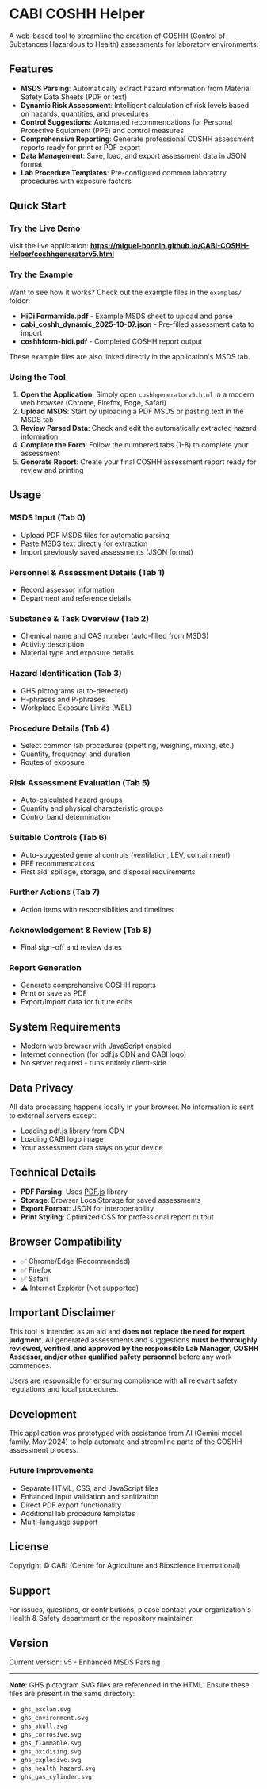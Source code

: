 # CABI COSHH Helper

A web-based tool to streamline the creation of COSHH (Control of Substances Hazardous to Health) assessments for laboratory environments.

## Features

- **MSDS Parsing**: Automatically extract hazard information from Material Safety Data Sheets (PDF or text)
- **Dynamic Risk Assessment**: Intelligent calculation of risk levels based on hazards, quantities, and procedures
- **Control Suggestions**: Automated recommendations for Personal Protective Equipment (PPE) and control measures
- **Comprehensive Reporting**: Generate professional COSHH assessment reports ready for print or PDF export
- **Data Management**: Save, load, and export assessment data in JSON format
- **Lab Procedure Templates**: Pre-configured common laboratory procedures with exposure factors

## Quick Start

### Try the Live Demo
Visit the live application: **https://miguel-bonnin.github.io/CABI-COSHH-Helper/coshhgeneratorv5.html**

### Try the Example
Want to see how it works? Check out the example files in the `examples/` folder:
- **HiDi Formamide.pdf** - Example MSDS sheet to upload and parse
- **cabi_coshh_dynamic_2025-10-07.json** - Pre-filled assessment data to import
- **coshhform-hidi.pdf** - Completed COSHH report output

These example files are also linked directly in the application's MSDS tab.

### Using the Tool

1. **Open the Application**: Simply open `coshhgeneratorv5.html` in a modern web browser (Chrome, Firefox, Edge, Safari)
2. **Upload MSDS**: Start by uploading a PDF MSDS or pasting text in the MSDS tab
3. **Review Parsed Data**: Check and edit the automatically extracted hazard information
4. **Complete the Form**: Follow the numbered tabs (1-8) to complete your assessment
5. **Generate Report**: Create your final COSHH assessment report ready for review and printing

## Usage

### MSDS Input (Tab 0)
- Upload PDF MSDS files for automatic parsing
- Paste MSDS text directly for extraction
- Import previously saved assessments (JSON format)

### Personnel & Assessment Details (Tab 1)
- Record assessor information
- Department and reference details

### Substance & Task Overview (Tab 2)
- Chemical name and CAS number (auto-filled from MSDS)
- Activity description
- Material type and exposure details

### Hazard Identification (Tab 3)
- GHS pictograms (auto-detected)
- H-phrases and P-phrases
- Workplace Exposure Limits (WEL)

### Procedure Details (Tab 4)
- Select common lab procedures (pipetting, weighing, mixing, etc.)
- Quantity, frequency, and duration
- Routes of exposure

### Risk Assessment Evaluation (Tab 5)
- Auto-calculated hazard groups
- Quantity and physical characteristic groups
- Control band determination

### Suitable Controls (Tab 6)
- Auto-suggested general controls (ventilation, LEV, containment)
- PPE recommendations
- First aid, spillage, storage, and disposal requirements

### Further Actions (Tab 7)
- Action items with responsibilities and timelines

### Acknowledgement & Review (Tab 8)
- Final sign-off and review dates

### Report Generation
- Generate comprehensive COSHH reports
- Print or save as PDF
- Export/import data for future edits

## System Requirements

- Modern web browser with JavaScript enabled
- Internet connection (for pdf.js CDN and CABI logo)
- No server required - runs entirely client-side

## Data Privacy

All data processing happens locally in your browser. No information is sent to external servers except:
- Loading pdf.js library from CDN
- Loading CABI logo image
- Your assessment data stays on your device

## Technical Details

- **PDF Parsing**: Uses [PDF.js](https://mozilla.github.io/pdf.js/) library
- **Storage**: Browser LocalStorage for saved assessments
- **Export Format**: JSON for interoperability
- **Print Styling**: Optimized CSS for professional report output

## Browser Compatibility

- ✅ Chrome/Edge (Recommended)
- ✅ Firefox
- ✅ Safari
- ⚠️ Internet Explorer (Not supported)

## Important Disclaimer

This tool is intended as an aid and **does not replace the need for expert judgment**. All generated assessments and suggestions **must be thoroughly reviewed, verified, and approved by the responsible Lab Manager, COSHH Assessor, and/or other qualified safety personnel** before any work commences.

Users are responsible for ensuring compliance with all relevant safety regulations and local procedures.

## Development

This application was prototyped with assistance from AI (Gemini model family, May 2024) to help automate and streamline parts of the COSHH assessment process.

### Future Improvements
- Separate HTML, CSS, and JavaScript files
- Enhanced input validation and sanitization
- Direct PDF export functionality
- Additional lab procedure templates
- Multi-language support

## License

Copyright © CABI (Centre for Agriculture and Bioscience International)

## Support

For issues, questions, or contributions, please contact your organization's Health & Safety department or the repository maintainer.

## Version

Current version: v5 - Enhanced MSDS Parsing

---

**Note**: GHS pictogram SVG files are referenced in the HTML. Ensure these files are present in the same directory:
- `ghs_exclam.svg`
- `ghs_environment.svg`
- `ghs_skull.svg`
- `ghs_corrosive.svg`
- `ghs_flammable.svg`
- `ghs_oxidising.svg`
- `ghs_explosive.svg`
- `ghs_health_hazard.svg`
- `ghs_gas_cylinder.svg`